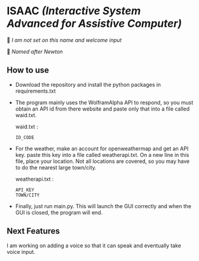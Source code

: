 # ISAAC *(Interactive System Advanced for Assistive Computer)* #
🍏 *I am not set on this name and welcome input*

🍎 *Named after Newton*

## How to use
* Download the repository and install the python packages in requirements.txt
* The program mainly uses the WolframAlpha API to respond, so you must obtain an API id from there website and paste only that into a file called waid.txt.

    waid.txt :
    ```
    ID_CODE
    ```
* For the weather, make an account for openweathermap and get an API key. paste this key into a file called weatherapi.txt. On a new line in this file, place your location. Not all locations are covered, so you may have to do the nearest large town/city.

    weatherapi.txt :
    ```
    API_KEY
    TOWN/CITY
    ```
* Finally, just run main.py. This will launch the GUI correctly and when the GUI is closed, the program will end.

## Next Features
I am working on adding a voice so that it can speak and eventually take voice input.